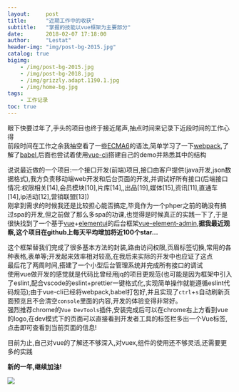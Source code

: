 ```yaml
---
layout:     post
title:      "近期工作中的收获"
subtitle:   "掌握的技能以vue框架为主要部分"
date:       2018-02-07 17:18:00
author:     "Lestat"
header-img: "img/post-bg-2015.jpg"
catalog: true
bigimg:
    - /img/post-bg-2015.jpg
    - /img/post-bg-2018.jpg
    - /img/grizzly.adapt.1190.1.jpg
    - /img/home-bg.jpg
tags:
    - 工作记录
toc: true
---
```



眼下快要过年了,手头的项目也终于接近尾声,抽点时间来记录下近段时间的工作心得  
前段时间在工作之余我抽空看了一些[ECMA6](http://es6.ruanyifeng.com/)的语法,简单学习了一下[webpack](https://doc.webpack-china.org/),了解了[babel](https://babeljs.cn/),后面也尝试着使用[vue-cli](https://github.com/vuejs/vue-cli)搭建自己的demo并熟悉其中的结构  

说说最近做的一个项目:一个接口开发(前端)项目,接口由客户提供(java开发,json数据格式),我方负责移动端web开发和后台页面的开发,并调试好所有接口(后端接口情况:权限相关[14],会员模块[10],片库[14],,出品[19],媒体[15],资讯[11],直通车[14],ip活动[12],营销联盟[13])  
刚拿到需求的时候我还是比较担心能否搞定,毕竟作为一个phper之前的确没有搞过spa的开发,但之前做了那么多spa的功课,也觉得是时候真正的实践一下了,于是很快找到了一个基于[vue](https://cn.vuejs.org/index.html)+[elementui](http://element-cn.eleme.io/#/zh-CN/component/installation)的后台框架[vue-element-admin](https://github.com/PanJiaChen/vue-element-admin),**据我最近观察,这个项目在github上每天平均增加将近100个star...**  

这个框架替我们完成了很多基本方法的封装,路由访问权限,页眉标签切换,常用的各种表格,表单等;开发起来效率相对较高,在我后来实际的开发中也应证了这点  
最后花了两周时间,搭建了一个小型后台管理系统并完成所有接口的调试  
使用vue做开发的感觉就是代码比曾经用jq的项目更规范(也可能是因为框架中引入了eslint,配合vscode的eslint+prettier一键格式化,实现简单操作就能遵循eslint代码规范);由于vue-cli已经将webpack,babel打包好,并且实现了`ctrl`+`s`自动刷新页面预览且不会清空`console`里面的内容,开发的体验变得非常好。  
强烈推荐chrome的`Vue DevTools`插件,安装完成后可以在chrome右上方看到vue的logo,在dev模式下的页面可以直接看到开发者工具的标签栏多出一个Vue标签,点击即可查看到当前页面的信息!  

目前为止,自己对vue的了解还不够深入,对vuex,组件的使用还不够灵活,还需要更多的实践  

**新的一年,继续加油!**

![](https://lestat.b0.upaiyun.com/blog/dontgiveup.png)